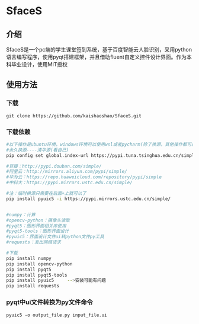 # SfaceS

## 介绍

SfaceS是一个pc端的学生课堂签到系统，基于百度智能云人脸识别，采用python语言编写程序，使用pyqt搭建框架，并且借助fluent自定义控件设计界面。作为本科毕业设计，使用MIT授权

## 使用方法

### 下载

```
git clone https://github.com/kaishaoshao/SfaceS.git
```



### 下载依赖

```bash
#以下操作是ubuntu环境，windows环境可以使用wsl或者pycharm(除了换源，其他操作都可以使用)
#永久换源----清华源(看自己)
pip config set global.index-url https://pypi.tuna.tsinghua.edu.cn/simple

#豆瓣：http://pypi.douban.com/simple/
#阿里云：http://mirrors.aliyun.com/pypi/simple/
#华为云：https://repo.huaweicloud.com/repository/pypi/simple
#中科大：https://pypi.mirrors.ustc.edu.cn/simple/

#注：临时换源只需要在后面+上就可以了
pip install pyuic5 -i https://pypi.mirrors.ustc.edu.cn/simple/


#numpy：计算
#opencv-python：摄像头读取
#pyqt5：图形界面相关库使用
#pyqt5-tools：图形界面设计
#pyuic5：界面设计文件ui转python文件py工具
#requests：发出网络请求

#下载
pip install numpy
pip install opencv-python
pip install pyqt5
pip install pyqt5-tools
pip install pyuic5     -->安装可能有问题
pip install requests

```

### pyqt中ui文件转换为py文件命令
```
pyuic5 -o output_file.py input_file.ui
```

